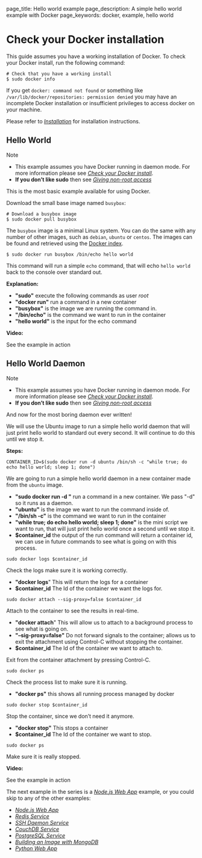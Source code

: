 page_title: Hello world example
page_description: A simple hello world example with Docker
page_keywords: docker, example, hello world

# Check your Docker installation

This guide assumes you have a working installation of Docker. To check
your Docker install, run the following command:

    # Check that you have a working install
    $ sudo docker info

If you get `docker: command not found` or something
like `/var/lib/docker/repositories: permission denied`
you may have an incomplete Docker installation or insufficient
privileges to access docker on your machine.

Please refer to [*Installation*](../../installation/#installation-list)
for installation instructions.

## Hello World

Note

-   This example assumes you have Docker running in daemon mode. For
    more information please see [*Check your Docker
    install*](#running-examples).
-   **If you don’t like sudo** then see [*Giving non-root
    access*](../../installation/binaries/#dockergroup)

This is the most basic example available for using Docker.

Download the small base image named `busybox`:

    # Download a busybox image
    $ sudo docker pull busybox

The `busybox` image is a minimal Linux system. You
can do the same with any number of other images, such as
`debian`, `ubuntu` or
`centos`. The images can be found and retrieved
using the [Docker index](http://index.docker.io).

    $ sudo docker run busybox /bin/echo hello world

This command will run a simple `echo` command, that
will echo `hello world` back to the console over
standard out.

**Explanation:**

-   **"sudo"** execute the following commands as user *root*
-   **"docker run"** run a command in a new container
-   **"busybox"** is the image we are running the command in.
-   **"/bin/echo"** is the command we want to run in the container
-   **"hello world"** is the input for the echo command

**Video:**

See the example in action

## Hello World Daemon

Note

-   This example assumes you have Docker running in daemon mode. For
    more information please see [*Check your Docker
    install*](#running-examples).
-   **If you don’t like sudo** then see [*Giving non-root
    access*](../../installation/binaries/#dockergroup)

And now for the most boring daemon ever written!

We will use the Ubuntu image to run a simple hello world daemon that
will just print hello world to standard out every second. It will
continue to do this until we stop it.

**Steps:**

    CONTAINER_ID=$(sudo docker run -d ubuntu /bin/sh -c "while true; do echo hello world; sleep 1; done")

We are going to run a simple hello world daemon in a new container made
from the `ubuntu` image.

-   **"sudo docker run -d "** run a command in a new container. We pass
    "-d" so it runs as a daemon.
-   **"ubuntu"** is the image we want to run the command inside of.
-   **"/bin/sh -c"** is the command we want to run in the container
-   **"while true; do echo hello world; sleep 1; done"** is the mini
    script we want to run, that will just print hello world once a
    second until we stop it.
-   **\$container\_id** the output of the run command will return a
    container id, we can use in future commands to see what is going on
    with this process.

<!-- -->

    sudo docker logs $container_id

Check the logs make sure it is working correctly.

-   **"docker logs**" This will return the logs for a container
-   **\$container\_id** The Id of the container we want the logs for.

<!-- -->

    sudo docker attach --sig-proxy=false $container_id

Attach to the container to see the results in real-time.

-   **"docker attach**" This will allow us to attach to a background
    process to see what is going on.
-   **"–sig-proxy=false"** Do not forward signals to the container;
    allows us to exit the attachment using Control-C without stopping
    the container.
-   **\$container\_id** The Id of the container we want to attach to.

Exit from the container attachment by pressing Control-C.

    sudo docker ps

Check the process list to make sure it is running.

-   **"docker ps"** this shows all running process managed by docker

<!-- -->

    sudo docker stop $container_id

Stop the container, since we don’t need it anymore.

-   **"docker stop"** This stops a container
-   **\$container\_id** The Id of the container we want to stop.

<!-- -->

    sudo docker ps

Make sure it is really stopped.

**Video:**

See the example in action

The next example in the series is a [*Node.js Web
App*](../nodejs_web_app/#nodejs-web-app) example, or you could skip to
any of the other examples:

-   [*Node.js Web App*](../nodejs_web_app/#nodejs-web-app)
-   [*Redis Service*](../running_redis_service/#running-redis-service)
-   [*SSH Daemon Service*](../running_ssh_service/#running-ssh-service)
-   [*CouchDB
    Service*](../couchdb_data_volumes/#running-couchdb-service)
-   [*PostgreSQL Service*](../postgresql_service/#postgresql-service)
-   [*Building an Image with MongoDB*](../mongodb/#mongodb-image)
-   [*Python Web App*](../python_web_app/#python-web-app)

